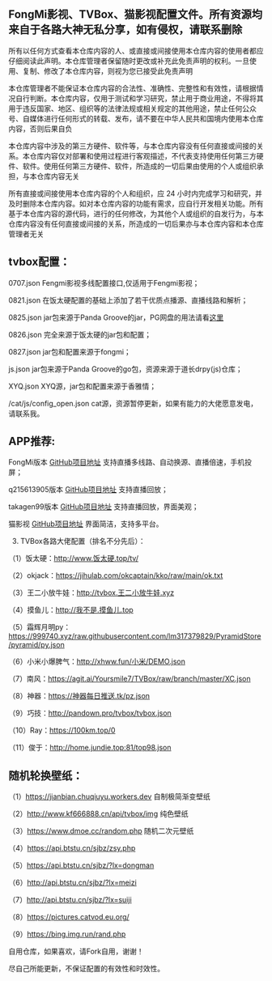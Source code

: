 ## FongMi影视、TVBox、猫影视配置文件。所有资源均来自于各路大神无私分享，如有侵权，请联系删除

所有以任何方式查看本仓库内容的人、或直接或间接使用本仓库内容的使用者都应仔细阅读此声明。本仓库管理者保留随时更改或补充此免责声明的权利。一旦使用、复制、修改了本仓库内容，则视为您已接受此免责声明

本仓库管理者不能保证本仓库内容的合法性、准确性、完整性和有效性，请根据情况自行判断。本仓库内容，仅用于测试和学习研究，禁止用于商业用途，不得将其用于违反国家、地区、组织等的法律法规或相关规定的其他用途，禁止任何公众号、自媒体进行任何形式的转载、发布，请不要在中华人民共和国境内使用本仓库内容，否则后果自负

本仓库内容中涉及的第三方硬件、软件等，与本仓库内容没有任何直接或间接的关系。本仓库内容仅对部署和使用过程进行客观描述，不代表支持使用任何第三方硬件、软件。使用任何第三方硬件、软件，所造成的一切后果由使用的个人或组织承担，与本仓库内容无关

所有直接或间接使用本仓库内容的个人和组织，应 24 小时内完成学习和研究，并及时删除本仓库内容。如对本仓库内容的功能有需求，应自行开发相关功能。所有基于本仓库内容的源代码，进行的任何修改，为其他个人或组织的自发行为，与本仓库内容没有任何直接或间接的关系，所造成的一切后果亦与本仓库内容和本仓库管理者无关

## tvbox配置：

0707.json  Fengmi影视多线配置接口,仅适用于Fengmi影视；

0821.json  在饭太硬配置的基础上添加了若干优质点播源、直播线路和解析；

0825.json  jar包来源于Panda Groove的jar，PG网盘的用法请看[这里](https://github.com/gaotianliuyun/gao/blob/gaotianliuyun-patch-1/README.md)

0826.json  完全来源于饭太硬的jar包和配置；

0827.json  jar包和配置来源于fongmi；

js.json  jar包来源于Panda Groove的go包，资源来源于道长drpy(js)仓库；

XYQ.json  XYQ源，jar包和配置来源于香雅情；

/cat/js/config_open.json  cat源，资源暂停更新，如果有能力的大佬愿意发电，请联系我。

## APP推荐:

FongMi版本 [GitHub项目地址](https://github.com/FongMi/TV)  支持直播多线路、自动换源、直播倍速，手机投屏；

q215613905版本  [GitHub项目地址](https://github.com/q215613905/TVBoxOS) 支持直播回放；

takagen99版本 [GitHub项目地址](https://github.com/takagen99/Box) 支持直播回放，界面美观；

猫影视   [GitHub项目地址](https://github.com/catvod/CatVodOpen) 界面简洁，支持多平台。

3. TVBox各路大佬配置（排名不分先后）：

（1）饭太硬：http://www.饭太硬.top/tv/

（2）okjack：https://jihulab.com/okcaptain/kko/raw/main/ok.txt

（3）王二小放牛娃：http://tvbox.王二小放牛娃.xyz

（4）摸鱼儿：http://我不是.摸鱼儿.top

（5）霜辉月明py：https://999740.xyz/raw.githubusercontent.com/lm317379829/PyramidStore/pyramid/py.json

（6）小米小爆脾气：http://xhww.fun/小米/DEMO.json

（7）南风：https://agit.ai/Yoursmile7/TVBox/raw/branch/master/XC.json

（8）神器：https://神器每日推送.tk/pz.json

（9）巧技：http://pandown.pro/tvbox/tvbox.json

（10）Ray：https://100km.top/0

（11）俊于：http://home.jundie.top:81/top98.json

## 随机轮换壁纸：

（1）https://jianbian.chuqiuyu.workers.dev 自制极简渐变壁纸

（2）http://www.kf666888.cn/api/tvbox/img 纯色壁纸

（3）https://www.dmoe.cc/random.php 随机二次元壁纸

（4）https://api.btstu.cn/sjbz/zsy.php

（5）https://api.btstu.cn/sjbz/?lx=dongman

（6）http://api.btstu.cn/sjbz/?lx=meizi

（7）http://api.btstu.cn/sjbz/?lx=suiji

（8）https://pictures.catvod.eu.org/

（9）https://bing.img.run/rand.php

自用仓库，如果喜欢，请Fork自用，谢谢！

尽自己所能更新，不保证配置的有效性和时效性。

